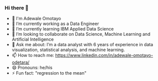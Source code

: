 ### Hi there 👋
- 👋 I'm Adewale Omotayo
- 🔭 I’m currently working as a Data Engineer
- 🌱 I’m currently learning IBM Applied Data Science
- 👯 I’m looking to collaborate on Data Science, Machine Learning and Artificial Intelligence
- 💬 Ask me about: I’m a data analyst with 6 years of experience in data visualization, statistical analysis, and machine learning.
- 📫 How to reach me: https://www.linkedin.com/in/adewale-omotayo-odetara/
- 😄 Pronouns: he/his
- ⚡ Fun fact: "regression to the mean"

<!--
I'm Adewale Odetara**odetara/odetara** is a ✨ _special_ ✨ repository because its `README.md` (this file) appears on your GitHub profile.

Here are some ideas to get you started:

- 🔭 I’m currently working on ...
- 🌱 I’m currently learning ...
- 👯 I’m looking to collaborate on ...
- 🤔 I’m looking for help with ...
- 💬 Ask me about ...
- 📫 How to reach me: ...
- 😄 Pronouns: ...
- ⚡ Fun fact: ...
-->
